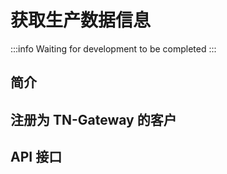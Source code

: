 # 获取生产数据信息

:::info
Waiting for development to be completed
:::

## 简介

## 注册为 TN-Gateway 的客户

## API 接口
